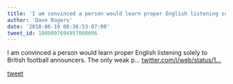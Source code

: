 ```yaml
---
title: 'I am convinced a person would learn proper English listening solely to...'
author: 'Dave Rogers'
date: '2018-06-19 08:36:53-07:00'
tweet_id: 1009097694957060096
---
```

I am convinced a person would learn proper English listening solely to British football announcers. The only weak p… [twitter.com/i/web/status/1…](https://twitter.com/i/web/status/1009097694957060096)

[tweet](https://twitter.com/yukondude/status/1009097694957060096)